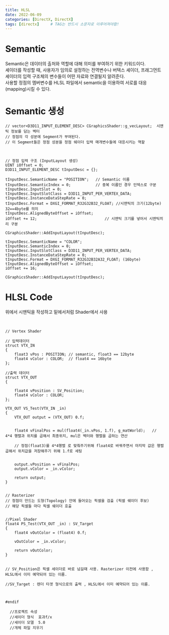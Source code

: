 ```yaml
---
title: HLSL
date: 2022-06-09
categories: [DirectX, DirectX]
tags: [directx]		# TAG는 반드시 소문자로 이루어져야함!
---
```






Semantic
===================
Semantic은 데이터의 출처와 역할에 대해 의미를 부여하기 위한 키워드이다.  
셰이더를 작성할 때, 사용자가 임의로 설정하는 전역변수나 버텍스 셰이더, 프래그먼트 셰이더의 입력 구조체의 변수들이 어떤 자료와 연결될지 알려준다.  
사용할 정점의 멤버변수를 HLSL 파일에서 semantic을 이용하여 서로를 대응(mapping)시킬 수 있다.  

Semantic 생성
=======================

    // vector<D3D11_INPUT_ELEMENT_DESC> CGraphicsShader::g_vecLayout;  시맨틱 정보를 담는 벡터
    // 정점의 각 성분에 Segment가 부여된다.
    // 이 Segment들은 정점 성분을 정점 쉐이더 입력 매개변수들에 대응시키는 역할



	// 정점 입력 구조 (InputLayout 생성)	
	UINT iOffset = 0;
	D3D11_INPUT_ELEMENT_DESC tInputDesc = {};

	tInputDesc.SemanticName = "POSITION";	// Semantic 이름
	tInputDesc.SemanticIndex = 0;			// 중복 이름인 경우 인덱스로 구분
	tInputDesc.InputSlot = 0;
	tInputDesc.InputSlotClass = D3D11_INPUT_PER_VERTEX_DATA;
	tInputDesc.InstanceDataStepRate = 0;
	tInputDesc.Format = DXGI_FORMAT_R32G32B32_FLOAT; //시맨틱의 크기(12byte)  32==4byte를 의미
	tInputDesc.AlignedByteOffset = iOffset;
	iOffset += 12;                              // 시맨틱 크기를 넣어서 시맨틱끼리 구분

	CGraphicsShader::AddInputLayout(tInputDesc);

	tInputDesc.SemanticName = "COLOR";
	tInputDesc.SemanticIndex = 0;
	tInputDesc.InputSlotClass = D3D11_INPUT_PER_VERTEX_DATA;
	tInputDesc.InstanceDataStepRate = 0;
	tInputDesc.Format = DXGI_FORMAT_R32G32B32A32_FLOAT; (16byte)
	tInputDesc.AlignedByteOffset = iOffset;
	iOffset += 16;

	CGraphicsShader::AddInputLayout(tInputDesc);




  
HLSL Code
==============
위에서 시맨틱을 작성하고 밑에서처럼 Shader에서 사용

<br>
    
    
    // Vertex Shader

    // 입력데이터
    struct VTX_IN       
    {
        float3 vPos : POSITION; // semantic, float3 == 12byte
        float4 vColor : COLOR;  // float4 == 16byte
    };

    //출력 데이터
    struct VTX_OUT
    {

        float4 vPosition : SV_Position; 
        float4 vColor : COLOR;
    };

    VTX_OUT VS_Test(VTX_IN _in)
    {
        VTX_OUT output = (VTX_OUT) 0.f;

        
        float4 vFinalPos = mul(float4(_in.vPos, 1.f), g_matWorld);   // 4*4 행렬과 위치를 곱해서 최종위치, mul은 벡터와 행렬을 곱하는 연산

        // 정점(float3)를 4*4행렬 로 맞춰주기위해 float4로 바꿔주면서 마지막 값은 행렬곱해서 위치값을 저장해주기 위해 1.f로 세팅


        output.vPosition = vFinalPos;
        output.vColor = _in.vColor;

        return output;
    }


    // Rasterizer
    // 정점이 만드는 도형(Topology) 안에 들어오는 픽셀을 검출 (픽셀 쉐이더 후보)
    // 해당 픽셀들 마다 픽셀 쉐이더 호출


    //Pixel Shader
    float4 PS_Test(VTX_OUT _in) : SV_Target
    {
        float4 vOutColor = (float4) 0.f;

        vOutColor = _in.vColor;

        return vOutColor;
    }


    // SV_Position은 픽셀 세이더로 바로 넘길때 사용. Rasterizer 이전에 사용함 , HLSL에서 이미 예약되어 있는 이름.
    
    //SV_Target : 렌더 타겟 형식으로의 출력 , HLSL에서 이미 예약되어 있는 이름.



    #endif

      //프로젝트 속성
      //세이더 형식	효과f/x
      //세이더 모델	5.0
      //개체 파일 지우기
     
